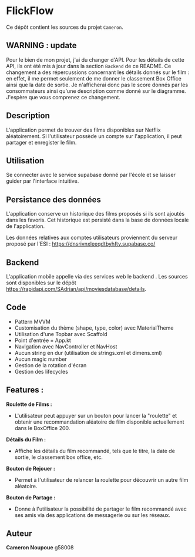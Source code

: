 # FlickFlow

Ce dépôt contient les sources du projet `Cameron`.

## WARNING : update 

Pour le bien de mon projet, j'ai du changer d'API. Pour les détails de cette API, ils ont été mis à jour dans la section `Backend` de ce README. Ce changement a des répercussions concernant les détails donnés sur le film : en effet, il me permet seulement de me donner le classement Box Office ainsi que la date de sortie. Je n'afficherai donc pas le score donnés par les consommateurs ainsi qu'une description comme donné sur le diagramme. J'espère que vous comprenez ce changement.

## Description

L'application permet de trouver des films disponibles sur Netflix aléatoirement. Si l'utilisateur possède un compte sur l'application, il peut partager et enregister le film.

## Utilisation
Se connecter avec le service supabase donné par l'école et se laisser guider par l'interface intuitive.

## Persistance des données

L'application conserve un historique des films proposés si ils sont ajoutés dans les favoris. Cet historique est persisté dans la base de données locale de l'application.

Les données relatives aux comptes utilisateurs proviennent du serveur proposé par l'ESI : <https://dnsrivnxleeqdtbyhftv.supabase.co/>

## Backend

L'application mobile appelle via des services web le backend <RapidAPI MoviesDatabase>. Les sources sont disponibles sur le dépôt <https://rapidapi.com/SAdrian/api/moviesdatabase/details>.

## Code 
- Pattern MVVM
- Customisation du thème (shape, type, color) avec MaterialTheme
- Utilisation d'une Topbar avec Scaffold
- Point d'entrée = App.kt
- Navigation avec NavController et NavHost
- Aucun string en dur (utilisation de strings.xml et dimens.xml)
- Aucun magic number
- Gestion de la rotation d'écran
- Gestion des lifecycles

## Features :

**Roulette de Films :**
  - L'utilisateur peut appuyer sur un bouton pour lancer la "roulette" et obtenir une recommandation aléatoire de film disponible actuellement dans le BoxOffice 200.

**Détails du Film :**
  - Affiche les détails du film recommandé, tels que le titre, la date de sortie, le classement box office, etc.

**Bouton de Rejouer :**
  - Permet à l'utilisateur de relancer la roulette pour découvrir un autre film aléatoire.

**Bouton de Partage :**
  - Donne à l'utilisateur la possibilité de partager le film recommandé avec ses amis via des applications de messagerie ou sur les réseaux.

## Auteur

**Cameron Noupoue** g58008
